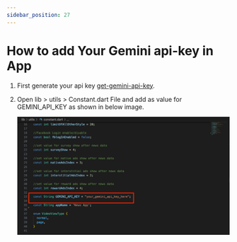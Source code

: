 ```yaml
---
sidebar_position: 27
---
```


# How to add Your Gemini api-key in App

1. First generate your api key [get-gemini-api-key](/docs/web/get-gemini-api-key.md).

2. Open lib > utils > Constant.dart File and add as value for GEMINI_API_KEY as shown in below image.

   ![create-api-key-button](/images/app/add-gemini-api-key-app.png)



